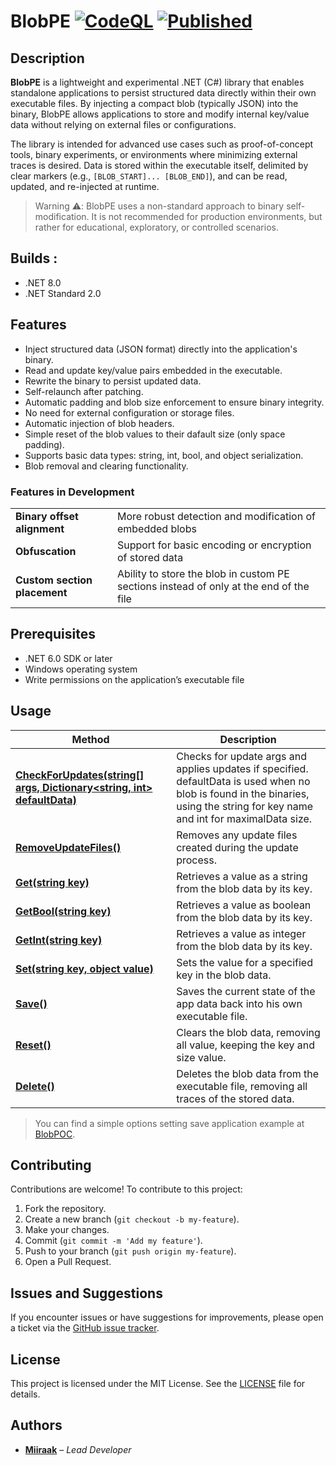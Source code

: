 # BlobPE [![CodeQL](https://github.com/Miiraak/BlobPE/actions/workflows/github-code-scanning/codeql/badge.svg)](https://github.com/Miiraak/BlobPE/actions/workflows/github-code-scanning/codeql) [![Published](https://github.com/Miiraak/BlobPE/actions/workflows/publish-package.yml/badge.svg)](https://github.com/Miiraak/BlobPE/actions/workflows/publish-package.yml)

## Description
**BlobPE** is a lightweight and experimental .NET (C#) library that enables standalone applications to persist structured data directly within their own executable files. By injecting a compact blob (typically JSON) into the binary, BlobPE allows applications to store and modify internal key/value data without relying on external files or configurations.

The library is intended for advanced use cases such as proof-of-concept tools, binary experiments, or environments where minimizing external traces is desired. Data is stored within the executable itself, delimited by clear markers (e.g., `[BLOB_START]... [BLOB_END]`), and can be read, updated, and re-injected at runtime.

> Warning ⚠️: BlobPE uses a non-standard approach to binary self-modification. It is not recommended for production environments, but rather for educational, exploratory, or controlled scenarios.

## Builds :
- .NET 8.0
- .NET Standard 2.0

## Features
- Inject structured data (JSON format) directly into the application's binary.
- Read and update key/value pairs embedded in the executable.
- Rewrite the binary to persist updated data.
- Self-relaunch after patching.
- Automatic padding and blob size enforcement to ensure binary integrity.
- No need for external configuration or storage files.
- Automatic injection of blob headers.
- Simple reset of the blob values to their dafault size (only space padding).
- Supports basic data types: string, int, bool, and object serialization.
- Blob removal and clearing functionality.

### Features in Development
|||
|---|---|
| **Binary offset alignment** | More robust detection and modification of embedded blobs |
| **Obfuscation** | Support for basic encoding or encryption of stored data |
| **Custom section placement** | Ability to store the blob in custom PE sections instead of only at the end of the file |

## Prerequisites
- .NET 6.0 SDK or later
- Windows operating system
- Write permissions on the application’s executable file

## Usage
| Method | Description |
|--- | --- |
| [**CheckForUpdates(string[] args, Dictionary<string, int> defaultData)**](https://github.com/Miiraak/BlobPOC/blob/88bdbdb995f66c7204c76438c2abbf7b187f6e64/BlobPOC/Program.cs#L12C13-L12C83) | Checks for update args and applies updates if specified. defaultData is used when no blob is found in the binaries, using the string for key name and int for maximalData size. |
| [**RemoveUpdateFiles()**](https://github.com/Miiraak/BlobPOC/blob/88bdbdb995f66c7204c76438c2abbf7b187f6e64/BlobPOC/MainForm.cs#L14) | Removes any update files created during the update process. |
| [**Get(string key)**](https://github.com/Miiraak/BlobPOC/blob/88bdbdb995f66c7204c76438c2abbf7b187f6e64/BlobPOC/MainForm.cs#L23) | Retrieves a value as a string from the blob data by its key. |
| [**GetBool(string key)**](https://github.com/Miiraak/BlobPOC/blob/88bdbdb995f66c7204c76438c2abbf7b187f6e64/BlobPOC/MainForm.cs#L26) | Retrieves a value as boolean from the blob data by its key. |
| [**GetInt(string key)**](https://github.com/Miiraak/BlobPOC/blob/88bdbdb995f66c7204c76438c2abbf7b187f6e64/BlobPOC/MainForm.cs#L25) | Retrieves a value as integer from the blob data by its key. |
| [**Set(string key, object value)**](https://github.com/Miiraak/BlobPOC/blob/88bdbdb995f66c7204c76438c2abbf7b187f6e64/BlobPOC/MainForm.cs#L44) | Sets the value for a specified key in the blob data. |
| [**Save()**](https://github.com/Miiraak/BlobPOC/blob/88bdbdb995f66c7204c76438c2abbf7b187f6e64/BlobPOC/MainForm.cs#L47) | Saves the current state of the app data back into his own executable file. |
| [**Reset()**](https://github.com/Miiraak/BlobPOC/blob/88bdbdb995f66c7204c76438c2abbf7b187f6e64/BlobPOC/MainForm.cs#L56) | Clears the blob data, removing all value, keeping the key and size value. |
| [**Delete()**](https://github.com/Miiraak/BlobPOC/blob/88bdbdb995f66c7204c76438c2abbf7b187f6e64/BlobPOC/MainForm.cs#L61) | Deletes the blob data from the executable file, removing all traces of the stored data. |

> You can find a simple options setting save application example at [BlobPOC](https://github.com/Miiraak/BlobPOC).

## Contributing
Contributions are welcome! To contribute to this project:

1. Fork the repository.
2. Create a new branch (`git checkout -b my-feature`).
3. Make your changes.
4. Commit (`git commit -m 'Add my feature'`).
5. Push to your branch (`git push origin my-feature`).
6. Open a Pull Request.

## Issues and Suggestions
If you encounter issues or have suggestions for improvements, please open a ticket via the [GitHub issue tracker](https://github.com/Miiraak/BlobPE/issues).

## License
This project is licensed under the MIT License. See the [LICENSE](./LICENSE) file for details.

## Authors
- [**Miiraak**](https://github.com/miiraak) – *Lead Developer*
